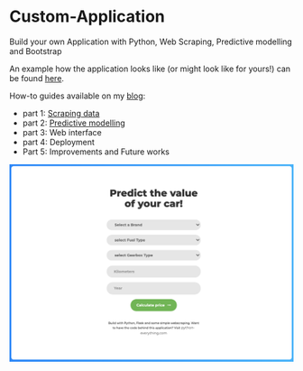 # Custom-Application
Build your own Application with Python, Web Scraping, Predictive modelling and Bootstrap

An example how the application looks like (or might look like for yours!) can be found [here](https://car-price-app.herokuapp.com/).

How-to guides available on my [blog](https://python-everything.com/):

- part 1: [Scraping data](https://python-everything.com/post/108/Build-your-own-Application---Scraping-data.html)
- part 2: [Predictive modelling](https://python-everything.com/post/109/Build-your-own-Application---Predictive-Modelling.html)
- part 3: Web interface
- part 4: Deployment
- Part 5: Improvements and Future works


![Screenshot of the application](/static/images/example.png)
